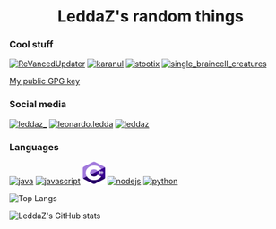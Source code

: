 <h1 align="center">LeddaZ's random things</h1>

<h3>Cool stuff</h3>

[![ReVancedUpdater](https://github-readme-stats.vercel.app/api/pin/?username=LeddaZ&repo=ReVancedUpdater&theme=dark)](https://github.com/LeddaZ/ReVancedUpdater)
[![karanul](https://github-readme-stats.vercel.app/api/pin/?username=LeddaZ&repo=android_kernel_xiaomi_sm6250&theme=dark)](https://github.com/LeddaZ/android_kernel_xiaomi_sm6250)
[![stootix](https://github-readme-stats.vercel.app/api/pin/?username=LeddaZ&repo=android_device_xiaomi_curtana&theme=dark)](https://github.com/LeddaZ/android_device_xiaomi_curtana)
[![single_braincell_creatures](https://github-readme-stats.vercel.app/api/pin/?username=LeddaZ&repo=animalinfo&theme=dark)](https://github.com/LeddaZ/animalinfo)

<p><a href="https://leddaz.github.io/files/gpg.asc">My public GPG key</a></p>

<h3>Social media</h3>
<p>
    <a href="https://twitter.com/LeddaZ_"><img src="https://www.vectorlogo.zone/logos/twitter/twitter-tile.svg" alt="leddaz_" height="40" width="40"/></a>
    <a href="https://instagram.com/leonardo.ledda"><img src="https://www.vectorlogo.zone/logos/instagram/instagram-tile.svg" alt="leonardo.ledda" height="40" width="40"/></a>
    <a href="https://www.youtube.com/channel/UCt8eUIqLOZa9ByXAjlUHa1w"><img src="https://www.vectorlogo.zone/logos/youtube/youtube-tile.svg" alt="leddaz" height="40" width="40"/></a>
</p>

<h3>Languages</h3>
<p>
    <a href="https://www.java.com"><img src="https://www.vectorlogo.zone/logos/java/java-icon.svg" alt="java" width="40" height="40"/></a>
    <a href="https://www.javascript.com/"><img src="https://www.vectorlogo.zone/logos/javascript/javascript-vertical.svg" alt="javascript" width="40" height="40"/></a>
    <a href="https://docs.microsoft.com/en-us/dotnet/csharp/"><img src="./assets/csharp.svg" alt="csharp" width="40" height="40"/></a>
    <a href="https://nodejs.org"><img src="https://www.vectorlogo.zone/logos/nodejs/nodejs-icon.svg" alt="nodejs" width="40" height="40"/></a>
    <a href="https://www.python.org"><img src="https://www.vectorlogo.zone/logos/python/python-icon.svg" alt="python" width="40" height="40"/></a>
</p>

![Top Langs](https://github-readme-stats.vercel.app/api/top-langs/?username=LeddaZ&layout=compact&theme=dark)

![LeddaZ's GitHub stats](https://github-readme-stats.vercel.app/api?username=LeddaZ&show_icons=true&theme=dark)
